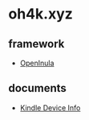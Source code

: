 # oh4k.xyz

## framework
- [OpenInula](https://docs.openinula.net/)

## documents
- [Kindle Device Info](https://bookfere.com/post/694.html)
